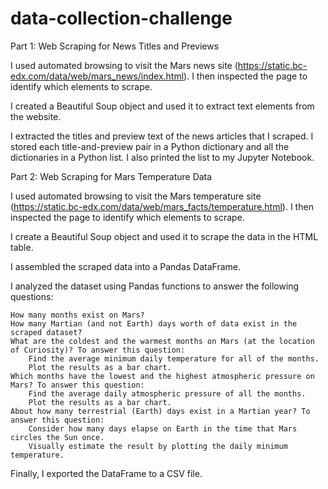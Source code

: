 # data-collection-challenge

Part 1: Web Scraping for News Titles and Previews

I used automated browsing to visit the Mars news site (https://static.bc-edx.com/data/web/mars_news/index.html). I then inspected the page to identify which elements to scrape.

I created a Beautiful Soup object and used it to extract text elements from the website.

I extracted the titles and preview text of the news articles that I scraped. I stored each title-and-preview pair in a Python dictionary and all the dictionaries in a Python list. I also printed the list to my Jupyter Notebook.

Part 2: Web Scraping for Mars Temperature Data

I used automated browsing to visit the Mars temperature site (https://static.bc-edx.com/data/web/mars_facts/temperature.html). I then inspected the page to identify which elements to scrape.

I create a Beautiful Soup object and used it to scrape the data in the HTML table. 

I assembled the scraped data into a Pandas DataFrame.

I analyzed the dataset using Pandas functions to answer the following questions:

    How many months exist on Mars?
    How many Martian (and not Earth) days worth of data exist in the scraped dataset?
    What are the coldest and the warmest months on Mars (at the location of Curiosity)? To answer this question:
        Find the average minimum daily temperature for all of the months.
        Plot the results as a bar chart.
    Which months have the lowest and the highest atmospheric pressure on Mars? To answer this question:
        Find the average daily atmospheric pressure of all the months.
        Plot the results as a bar chart.
    About how many terrestrial (Earth) days exist in a Martian year? To answer this question:
        Consider how many days elapse on Earth in the time that Mars circles the Sun once.
        Visually estimate the result by plotting the daily minimum temperature.

Finally, I exported the DataFrame to a CSV file.
